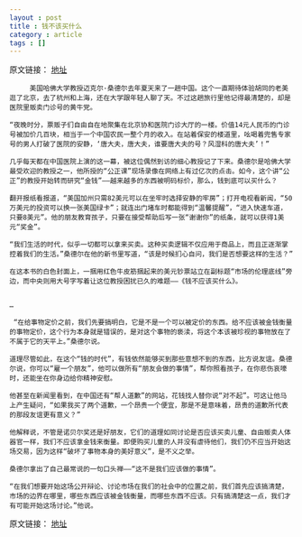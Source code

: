 ```yaml
---
layout : post
title : 钱不该买什么
category : article
tags : []
---
```


原文链接： [地址](http://zqb.cyol.com/html/2012-10/24/nw.D110000zgqnb_20121024_1-12.htm)
		
		 美国哈佛大学教授迈克尔·桑德尔去年夏天来了一趟中国。这个一直期待体验胡同的老美逛了北京，去了杭州和上海，还在大学跟年轻人聊了天。不过这趟旅行里他记得最清楚的，却是医院里贩卖门诊号的黄牛党。

    “夜晚时分，票贩子们自由自在地聚集在北京协和医院门诊大厅的一楼。价值14元人民币的门诊号被加价几百块，相当于一个中国农民一整个月的收入。在站着保安的楼道里，吆喝着兜售专家号的男人打破了医院的安静，‘唐大夫，唐大夫，谁要唐大夫的号？风湿科的唐大夫’！”

    几乎每天都在中国医院上演的这一幕，被这位偶然到访的细心教授记了下来。桑德尔是哈佛大学最受欢迎的教授之一，他所授的“公正课”现场录像在网络上有过亿次的点击。如今，这个讲“公正”的教授开始转而研究“金钱”——越来越多的东西被明码标价，那么，钱到底可以买什么？

    翻开报纸看报道，“美国加州只需82美元可以在坐牢时选择安静的牢房”；打开电视看新闻，“50万美元的投资可以换一张美国绿卡”；就连出门堵车时都能得到“温馨提醒”，“进入快速车道，只要8美元”。他的朋友教育孩子，只要在接受帮助后写一张“谢谢你”的纸条，就可以获得1美元“奖金”。

    “我们生活的时代，似乎一切都可以拿来买卖。这种买卖逻辑不仅应用于商品上，而且正逐渐掌控着我们的生活。”桑德尔在他的新书里写道，“该是时候扪心自问，我们是否想要这样的生活？”

    在这本书的白色封面上，一捆用红色牛皮筋捆起来的美元钞票站立在副标题“市场的伦理底线”旁边，而中央则用大号字写着让这位教授困扰已久的难题——《钱不应该买什么》。
    
    
    …
    
     “在给事物定价之前，我们先要搞明白，它是不是一个可以被定价的东西。给不应该被金钱衡量的事物定价，这个行为本身就是错误的，是对这个事物的亵渎，将这个本该被珍视的事物放在了不属于它的天平上。”桑德尔说。

    道理尽管如此，在这个“钱的时代”，有钱依然能够买到那些意想不到的东西，比方说友谊。桑德尔说，你可以“雇一个朋友”，他可以做所有“朋友会做的事情”，帮你照看孩子，在你悲伤哀嚎时，还能坐在你身边给你精神安慰。

    他甚至在新闻里看到，在中国还有“帮人道歉”的网站，花钱找人替你说“对不起”。可这让他马上产生疑问，“如果我买了两个道歉，一个昂贵一个便宜，那是不是意味着，昂贵的道歉所代表的那段友谊更有意义？”

    他解释说，不管是诺贝尔奖还是好朋友，它们的道理如同讨论是否应该买卖儿童、自由贩卖人体器官一样，我们不应该拿金钱来衡量。即便购买儿童的人并没有虐待他们，我们仍不应当开始这场交易，因为这样“破坏了事物本身的美好意义”，是不义之举。

    桑德尔拿出了自己最常说的一句口头禅——“这不是我们应该做的事情”。

    “在我们想要开始这场公开辩论、讨论市场在我们的社会中的位置之前，我们首先应该搞清楚，市场的边界在哪里，哪些东西应该被金钱衡量，而哪些东西不应该。只有搞清楚这一点，我们才有可能开始这场讨论。”他说。
    

原文链接： [地址](http://zqb.cyol.com/html/2012-10/24/nw.D110000zgqnb_20121024_1-12.htm)